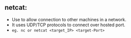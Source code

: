 ## netcat:
- Use to allow connection to other machines in a network.
- It uses UDP/TCP protocols to connect over hosted port.
- `eg. nc or netcat <target_IP> <target-Port>`

